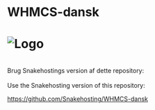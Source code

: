 WHMCS-dansk
===========
![Logo](http://krebsonsecurity.com/wp-content/uploads/2012/05/whmcs.png)
===========
<br>Brug Snakehostings version af dette repository:</br>
<br>Use the Snakehosting version of this repository:</br>

https://github.com/Snakehosting/WHMCS-dansk
